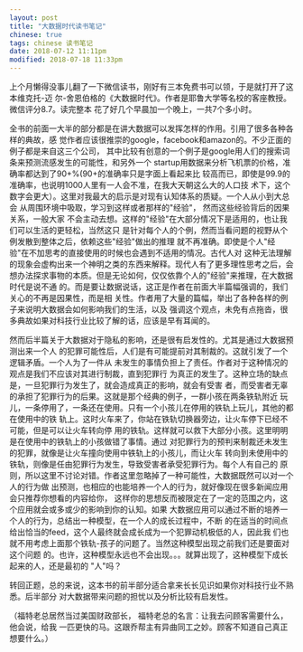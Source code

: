 ```yaml
---
layout: post
title: "大数据时代读书笔记"
chinese: true
tags: chinese 读书笔记
date: 2018-07-12 11:11pm
modified: 2018-07-18 11:33pm
---
```


上个月懒得没事儿翻了一下微信读书，刚好有三本免费书可以领，于是就打开了这本维克托-迈
尔-舍恩伯格的《大数据时代》。作者是耶鲁大学等名校的客座教授。微信评分8.7。读完整本
花了好几个早晨加一个晚上，一共7个多小时。

全书的前面一大半的部分都是在讲大数据可以发挥怎样的作用。引用了很多各种各样的典故，感
觉作者应该很推崇的google，facebook和amazon的。不少正面的例子都是来自这三个公司，
其中比较有创意的一个例子是google用人们的搜索词条来预测流感发生的可能性，和另外一个
startup用数据来分析飞机票的价格，准确率都达到了90+%(90+的准确率只是字面上看起来比
较高而已，即使是99.9的准确率，也说明1000人里有一人会不准，在我大天朝这么大的人口技
术下，这个数字会更大）。这里对我最大的启示是对现有认知体系的质疑。一个人从小到大总会
从周围环境中吸取，学习到这样或者那样的"经验"， 然而这些经验背后的因果关系，一般大家
不会主动去想。这样的"经验"在大部分情况下是适用的，也让我们可以生活的更轻松，当然这只
是针对每个人的个例，然而当看问题的视野从个例发散到整体之后，依赖这些"经验"做出的推理
就不再准确。即使是个人"经验"在不加思考的直接使用的时候也会遇到不适用的情况。古代人对
这种无法理解的现象会虚构出来一个神明之类的东西来解释。现代人有了更多理性思考之后，会
想办法探求事物的本质。但是无论如何，仅仅依靠个人的"经验"来推理，在大数据时代是说不通
的。而是要让数据说话，这正是作者在前面大半篇幅强调的，我们关心的不再是因果性，而是相
关性。作者用了大量的篇幅，举出了各种各样的例子来说明大数据会如何影响我们的生活，以及
强调这个观点，未免有点拖沓，很多典故如果对科技行业比较了解的话，应该是早有耳闻的。

然而后半篇关于大数据对于隐私的影响，还是很有启发性的。尤其是通过大数据预测出来一个人
的犯罪可能性后，人们是有可能提前对其制裁的。这就引发了一个逻辑矛盾。一个人为了一件从
未发生的事情负担上了责任。作者对于这种情况的观点是我们不应该对其进行制裁，直到犯罪行
为真正的发生了。这种立场的缺点是，一旦犯罪行为发生了，就会造成真正的影响，就会有受害
者，而受害者无辜的承担了犯罪行为的后果。这就是那个经典的例子，一群小孩在两条铁轨附近
玩儿，一条停用了，一条还在使用。只有一个小孩儿在停用的铁轨上玩儿，其他的都在使用中的铁
轨上。这时火车来了，你站在铁轨切换器旁边，让火车停下已经不可能，但是可以让火车转向停
用的铁轨。这样就可以救下大部分小孩。这里明明是在使用中的铁轨上的小孩做错了事情。通过
对犯罪行为的预判来制裁还未发生的犯罪，就像是让火车撞向使用中铁轨上的小孩儿，而让火车
转向到未使用中的铁轨，则像是任由犯罪行为发生，导致受害者承受犯罪行为。每个人有自己的
原则，所以这里不讨论对错。作者这里忽略掉了一种可能性，大数据既然可以对一个人的行为做
出预测，也相应的也能培养一个人的行为，就好像现在很多新闻应用会只推荐你想看的内容给你，
这样你的思想反而被限定在了一定的范围之内，这个应用就会或多或少的影响到你的认知。如果
大数据应用可以通过不断的培养一个人的行为，总结出一种模型，在一个人的成长过程中，不断
的在适当的时间点给出恰当的feed，这个人最终就会成长成为一个犯罪动机极低的人，因此我
们也就不用考虑上面那个铁轨-孩子的问题了。当然这种模型出现之前我们还是要面对这个问题
的。也许，这种模型永远也不会出现。。。就算出现了，这种模型下成长起来的人，还是最初的
"人"吗？

转回正题，总的来说，这本书的前半部分适合拿来长长见识如果你对科技行业不熟悉。后半部分
对大数据带来问题的担忧以及分析比较有启发性。

（福特老总居然当过美国财政部长， 福特老总的名言：让我去问顾客需要什么，他会说，给我
一匹更快的马。这跟乔帮主有异曲同工之妙。顾客不知道自己真正想要什么。）
